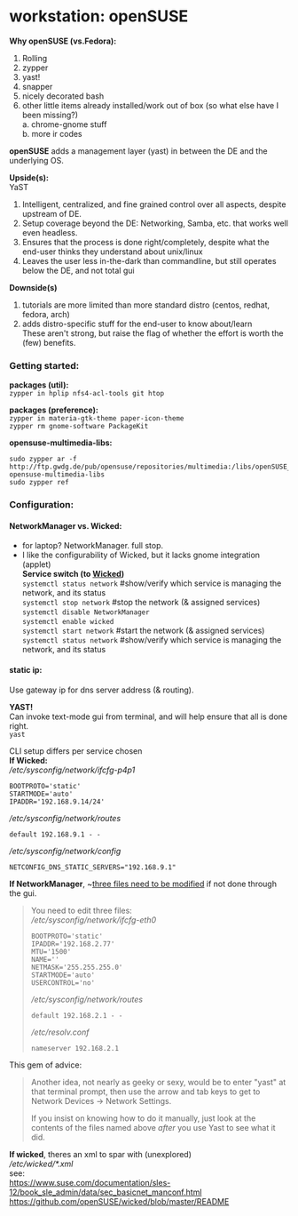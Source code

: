 # workstation: openSUSE
**Why openSUSE (vs.Fedora):**  
1. Rolling  
2. zypper  
2. yast!
2. snapper
2. nicely decorated bash  
2. other little items already installed/work out of box (so what else have I been missing?)  
  a. chrome-gnome stuff  
  b. more ir codes  

**openSUSE** adds a management layer (yast) in between the DE and the underlying OS.  

**Upside(s):**  
YaST
1. Intelligent, centralized, and fine grained control over all aspects, despite upstream of DE.  
2. Setup coverage beyond the DE: Networking, Samba, etc. that works well even headless.
2. Ensures that the process is done right/completely, despite what the end-user thinks they understand about unix/linux  
2. Leaves the user less in-the-dark than commandline, but still operates below the DE, and not total gui  

**Downside(s)**  
1. tutorials are more limited than more standard distro (centos, redhat, fedora, arch)  
2. adds distro-specific stuff for the end-user to know about/learn  
These aren't strong, but raise the flag of whether the effort is worth the (few) benefits.  

### Getting started:
**packages (util):**  
`zypper in hplip nfs4-acl-tools git htop`  

**packages (preference):**  
`zypper in materia-gtk-theme paper-icon-theme`  
`zypper rm gnome-software PackageKit`  

**opensuse-multimedia-libs:**  
```
sudo zypper ar -f http://ftp.gwdg.de/pub/opensuse/repositories/multimedia:/libs/openSUSE_Tumbleweed/ opensuse-multimedia-libs
sudo zypper ref
```
### Configuration:
#### NetworkManager vs. Wicked:  
- for laptop? NetworkManager. full stop.  
- I like the configurability of Wicked, but it lacks gnome integration (applet)  
**Service switch (to [Wicked])**  
`systemctl status network` #show/verify which service is managing the network, and its status  
`systemctl stop network` #stop the network (& assigned services)  
`systemctl disable NetworkManager`  
`systemctl enable wicked`  
`systemctl start network`  #start the network (& assigned services)  
`systemctl status network`  #show/verify which service is managing the network, and its status  

#### static ip:
Use gateway ip for dns server address (& routing).  

**YAST!**  
Can invoke text-mode gui from terminal, and will help ensure that all is done right.  
`yast`  

CLI setup differs per service chosen  
**If Wicked:**  
_/etc/sysconfig/network/ifcfg-p4p1_  
``` 
BOOTPROTO='static'  
STARTMODE='auto'  
IPADDR='192.168.9.14/24'  
```
_/etc/sysconfig/network/routes_  
``` 
default 192.168.9.1 - -  
```
_/etc/sysconfig/network/config_  
```
NETCONFIG_DNS_STATIC_SERVERS="192.168.9.1"  
```
 
**If NetworkManager**, ~[three files need to be modified](https://forums.opensuse.org/showthread.php/431523-Configure-Static-Ip-using-the-Terminal?p=2109330#post2109330) if not done through the gui.  

> You need to edit three files:  
> _/etc/sysconfig/network/ifcfg-eth0_  
> ``` 
> BOOTPROTO='static'  
> IPADDR='192.168.2.77'  
> MTU='1500'  
> NAME=''  
> NETMASK='255.255.255.0'  
> STARTMODE='auto'  
> USERCONTROL='no'  
> ``` 
> _/etc/sysconfig/network/routes_  
> ``` 
> default 192.168.2.1 - -  
> ```
> _/etc/resolv.conf_  
> ```
> nameserver 192.168.2.1  
> ```

This gem of advice:  
> Another idea, not nearly as geeky or sexy, would be to enter "yast" at that terminal prompt, then use the arrow and tab keys to get to Network Devices -> Network Settings.  
> 
> If you insist on knowing how to do it manually, just look at the contents of the files named above *after* you use Yast to see what it did.  

**If wicked**, theres an xml to spar with (unexplored)  
_/etc/wicked/*.xml_  
see:  
https://www.suse.com/documentation/sles-12/book_sle_admin/data/sec_basicnet_manconf.html  
https://github.com/openSUSE/wicked/blob/master/README  

[Fileshare]: ../html/fileshare.html#acl-setup
[Wicked]: https://doc.opensuse.org/documentation/leap/reference/html/book.opensuse.reference/cha.network.html#sec.network.manconf.using_wicked

